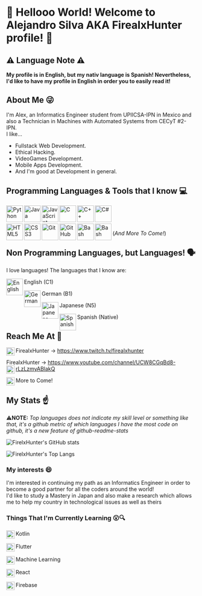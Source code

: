 # 👋 Hellooo World! Welcome to Alejandro Silva AKA FirealxHunter profile! 👋

## ⚠️ Language Note ⚠️ 
**My profile is in English, but my nativ language is Spanish! Nevertheless, I'd like to have my profile in English in order you to easily read it!**

## About Me 😜
I'm Alex, an Informatics Engineer student from UPIICSA-IPN in Mexico and also a Technician in Machines with Automated Systems from CECyT #2-IPN.
<br>I like...</br>
* Fullstack Web Development.
* Ethical Hacking.
* VideoGames Development.
* Mobile Apps Development.
* And I'm good at Development in general.

## Programming Languages & Tools that I know 💻
<img align="left" alt="Python" width="44px" src="https://raw.githubusercontent.com/jmnote/z-icons/master/svg/python.svg" />

<img align="left" alt="Java" width="44px" src="https://raw.githubusercontent.com/jmnote/z-icons/master/svg/java.svg" />

<img align="left" alt="JavaScript" width="44px" src="https://raw.githubusercontent.com/jmnote/z-icons/master/svg/javascript.svg" />

<img align="left" alt="C" width="44px" src="https://raw.githubusercontent.com/jmnote/z-icons/master/svg/c.svg" />

<img align="left" alt="C++" width="44px" src="https://raw.githubusercontent.com/jmnote/z-icons/master/svg/cpp.svg" />

<img align="left" alt="C#" width="44px" src="https://raw.githubusercontent.com/jmnote/z-icons/master/svg/csharp.svg" /><br></br>

<img align="left" alt="HTML5" width="44px" src="https://image.flaticon.com/icons/png/512/888/888859.png" />

<img align="left" alt="CSS3" width="44px" src="https://image.flaticon.com/icons/png/512/888/888847.png" />

<img align="left" alt="Git" width="44px" src="https://raw.githubusercontent.com/jmnote/z-icons/master/svg/git.svg" />

<img align="left" alt="GitHub" width="44px" src="https://raw.githubusercontent.com/jmnote/z-icons/master/svg/github.svg " />

<img align="left" alt="Bash" width="44px" src="https://raw.githubusercontent.com/jmnote/z-icons/master/svg/bash.svg" />

<img align="left" alt="Bash" width="44px" src="https://image.flaticon.com/icons/png/512/2250/2250204.png" /><br>(*And More To Come!*)</br>

## Non Programming Languages, but Languages! 🗣️
I love languages! The languages that I know are:

English (C1) <img align="left" alt="English" width="44px" src="https://image.flaticon.com/icons/png/512/197/197484.png" />

German (B1) <img align="left" alt="German" width="44px" src="https://image.flaticon.com/icons/png/512/323/323332.png" />

Japanese (N5) <img align="left" alt="Japanese" width="44px" src="https://image.flaticon.com/icons/png/512/197/197604.png" />

Spanish (Native) <img align="left" alt="Spanish" width="44px" src="https://image.flaticon.com/icons/png/512/299/299433.png" />

## Reach Me At 🤙

FirealxHunter -> https://www.twitch.tv/firealxhunter <img align="left" alt="Gmail" width="22px" src="https://image.flaticon.com/icons/png/512/733/733577.png" />

FirealxHunter -> https://www.youtube.com/channel/UCW8CGqBd8-rLzLzmyABlakQ <img align="left" alt="Gmail" width="22px" src="https://image.flaticon.com/icons/png/512/1384/1384060.png" />

More to Come! <img align="left" alt="More" width="22px" src="https://image.flaticon.com/icons/png/512/189/189792.png" />

## My Stats ☝️
⚠️**NOTE:** 
*Top languages does not indicate my skill level or something like that, it's a github metric of which languages I have the most code on github, it's a new feature of github-readme-stats*

![FirelxHunter's GitHub stats](https://github-readme-stats.vercel.app/api?username=FirealxHunter&show_icons=true&theme=tokyonight)

![FirelxHunter's Top Langs](https://github-readme-stats.vercel.app/api/top-langs/?username=FirealxHunter&show_icons=true&theme=tokyonight)

### My interests 😄
I'm interested in continuing my path as an Informatics Engineer in order to become a good partner for all the coders around the world!
<br>I'd like to study a Mastery in Japan and also make a research which allows me to help my country in technological issues as well as theirs</br>

### Things That I'm Currently Learning 😮🔍
Kotlin <img align="left" alt="Kotlin" width="22px" src="https://cdn.jsdelivr.net/npm/simple-icons@5.8.1/icons/kotlin.svg" /><br>
</br>Flutter <img align="left" alt="Flutter" width="22px" src="https://cdn.jsdelivr.net/npm/simple-icons@5.8.1/icons/flutter.svg" /><br>
</br>Machine Learning <img align="left" alt="ML" width="22px" src="https://cdn.jsdelivr.net/npm/simple-icons@5.8.1/icons/r.svg" /><br>
</br>React <img align="left" alt="React" width="22px" src="https://cdn.jsdelivr.net/npm/simple-icons@5.8.1/icons/react.svg" /><br>
</br>Firebase <img align="left" alt="Firebase" width="22px" src="https://cdn.jsdelivr.net/npm/simple-icons@5.8.1/icons/firebase.svg" />

